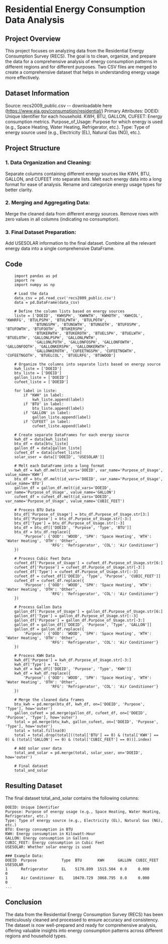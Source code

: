 # Residential Energy Consumption Data Analysis

## Project Overview

This project focuses on analyzing data from the Residential Energy Consumption Survey (RECS).
The goal is to clean, organize, and prepare the data for a comprehensive analysis of energy consumption patterns in different regions and for different purposes. Two CSV files are merged to create a comprehensive dataset that helps in understanding energy usage more effectively.

## Dataset Information
Source: recs2009_public.csv -- downloadable here (https://www.eia.gov/consumption/residential/)
Primary Attributes:
  DOEID: Unique Identifier for each household.
  KWH, BTU, GALLON, CUFEET: Energy consumption metrics.
  Purpose_of_Usage: Purpose for which energy is used (e.g., Space Heating, Water Heating, Refrigerator, etc.).
  Type: Type of energy source used (e.g., Electricity (EL), Natural Gas (NG), etc.).


## Project Structure
### 1. Data Organization and Cleaning:
Separate columns containing different energy sources like KWH, BTU, GALLON, and CUFEET into separate lists.
Melt each energy data into a long format for ease of analysis.
Rename and categorize energy usage types for better clarity.
### 2. Merging and Aggregating Data:
Merge the cleaned data from different energy sources.
Remove rows with zero values in all columns (indicating no consumption).
### 3. Final Dataset Preparation:
Add USESOLAR information to the final dataset.
Combine all the relevant energy data into a single comprehensive DataFrame.


## Code
		import pandas as pd
		import re
		import numpy as np
		
		# Load the data
		data_csv = pd.read_csv('recs2009_public.csv')
		data = pd.DataFrame(data_csv)
		
		# Define the column lists based on energy sources
		liste = ['DOEID', 'KWHSPH', 'KWHWTH', 'KWHOTH', 'KWHCOL', 'KWHRFG', 'BTULPSPH', 'BTULPWTH', 'BTULPOTH', 
		         'BTUNGSPH', 'BTUNGWTH', 'BTUNGOTH', 'BTUFOSPH', 'BTUFOWTH', 'BTUFOOTH', 'BTUKERSPH', 
		         'BTUKERWTH', 'BTUKEROTH', 'BTUELSPH', 'BTUELWTH', 'BTUELOTH', 'GALLONLPSPH', 'GALLONLPWTH', 
		         'GALLONLPOTH', 'GALLONFOSPH', 'GALLONFOWTH', 'GALLONFOOTH', 'GALLONKERSPH', 'GALLONKERWTH', 
		         'GALLONKEROTH', 'CUFEETNGSPH', 'CUFEETNGWTH', 'CUFEETNGOTH', 'BTUELCOL', 'BTUELRFG', 'BTUWOOD']
		
		# Organize the columns into separate lists based on energy source
		kwh_liste = ['DOEID']
		btu_liste = ['DOEID']
		gallon_liste = ['DOEID']
		cufeet_liste = ['DOEID']
		
		for label in liste:
		    if "KWH" in label:
		        kwh_liste.append(label)
		    if 'BTU' in label:
		        btu_liste.append(label)
		    if 'GALLON' in label:
		        gallon_liste.append(label)
		    if 'CUFEET' in label:
		        cufeet_liste.append(label)
		
		# Create separate DataFrames for each energy source
		kwh_df = data[kwh_liste]
		btu_df = data[btu_liste]
		gallon_df = data[gallon_liste]
		cufeet_df = data[cufeet_liste]
		solar_user = data[['DOEID', 'USESOLAR']]
		
		# Melt each DataFrame into a long format
		kwh_df = kwh_df.melt(id_vars='DOEID', var_name='Purpose_of_Usage', value_name='KWH')
		btu_df = btu_df.melt(id_vars='DOEID', var_name='Purpose_of_Usage', value_name='BTU')
		gallon_df = gallon_df.melt(id_vars='DOEID', var_name='Purpose_of_Usage', value_name='GALLON')
		cufeet_df = cufeet_df.melt(id_vars='DOEID', var_name='Purpose_of_Usage', value_name='CUBIC_FEET')
		
		# Process BTU Data
		btu_df['Purpose_of_Usage'] = btu_df.Purpose_of_Usage.str[3:]
		btu_df['Purpose'] = btu_df.Purpose_of_Usage.str[-3:]
		btu_df['Type'] = btu_df.Purpose_of_Usage.str[:-3]
		btu_df = btu_df[['DOEID', 'Purpose', 'Type', 'BTU']]
		btu_df = btu_df.replace({
		    'Purpose': {'OOD': 'WOOD', 'SPH': 'Space Heating', 'WTH': 'Water Heating', 'OTH': 'Other',
		                'RFG': 'Refrigerator', 'COL': 'Air Conditioner'}
		})
		
		# Process Cubic Feet Data
		cufeet_df['Purpose_of_Usage'] = cufeet_df.Purpose_of_Usage.str[6:]
		cufeet_df['Purpose'] = cufeet_df.Purpose_of_Usage.str[-3:]
		cufeet_df['Type'] = cufeet_df.Purpose_of_Usage.str[:-3]
		cufeet_df = cufeet_df[['DOEID', 'Type', 'Purpose', 'CUBIC_FEET']]
		cufeet_df = cufeet_df.replace({
		    'Purpose': {'OOD': 'WOOD', 'SPH': 'Space Heating', 'WTH': 'Water Heating', 'OTH': 'Other',
		                'RFG': 'Refrigerator', 'COL': 'Air Conditioner'}
		})
		
		# Process Gallon Data
		gallon_df['Purpose_of_Usage'] = gallon_df.Purpose_of_Usage.str[6:]
		gallon_df['Type'] = gallon_df.Purpose_of_Usage.str[:-3]
		gallon_df['Purpose'] = gallon_df.Purpose_of_Usage.str[-3:]
		gallon_df = gallon_df[['DOEID', 'Purpose', 'Type', 'GALLON']]
		gallon_df = gallon_df.replace({
		    'Purpose': {'OOD': 'WOOD', 'SPH': 'Space Heating', 'WTH': 'Water Heating', 'OTH': 'Other',
		                'RFG': 'Refrigerator', 'COL': 'Air Conditioner'}
		})
		
		# Process KWH Data
		kwh_df['Purpose'] = kwh_df.Purpose_of_Usage.str[-3:]
		kwh_df['Type'] = 'EL'
		kwh_df = kwh_df[['DOEID', 'Purpose', 'Type', 'KWH']]
		kwh_df = kwh_df.replace({
		    'Purpose': {'OOD': 'WOOD', 'SPH': 'Space Heating', 'WTH': 'Water Heating', 'OTH': 'Other',
		                'RFG': 'Refrigerator', 'COL': 'Air Conditioner'}
		})
		
		# Merge the cleaned data frames
		btu_kwh = pd.merge(btu_df, kwh_df, on=['DOEID', 'Purpose', 'Type'], how='outer')
		gallon_cufeet = pd.merge(gallon_df, cufeet_df, on=['DOEID', 'Purpose', 'Type'], how='outer')
		total = pd.merge(btu_kwh, gallon_cufeet, on=['DOEID', 'Purpose', 'Type'], how='outer')
		total = total.fillna(0)
		total = total.drop(total[((total['BTU'] == 0) & (total['KWH'] == 0) & (total['GALLON'] == 0) & (total['CUBIC_FEET'] == 0))].index)
		
		# Add solar user data
		total_and_solar = pd.merge(total, solar_user, on='DOEID', how='outer')
		
		# Final dataset
		total_and_solar



## Resulting Dataset

The final dataset total_and_solar contains the following columns:

	DOEID: Unique Identifier
	Purpose: Purpose of energy usage (e.g., Space Heating, Water Heating, Refrigerator, etc.)
	Type: Type of energy source (e.g., Electricity (EL), Natural Gas (NG), etc.)
	BTU: Energy consumption in BTU
	KWH: Energy consumption in Kilowatt-Hour
	GALLON: Energy consumption in Gallons
	CUBIC_FEET: Energy consumption in Cubic Feet
	USESOLAR: Whether solar energy is used

	### Example Data:
	DOEID  Purpose           Type  BTU       KWH      GALLON  CUBIC_FEET  USESOLAR
	1      Refrigerator      EL    5170.899  1515.504  0.0     0.000      0
	1      Air Conditioner  EL    10470.729  3068.795  0.0     0.000      0
	...


## Conclusion
The data from the Residential Energy Consumption Survey (RECS) has been meticulously cleaned and processed to ensure accuracy and consistency. The dataset is now well-prepared and ready for comprehensive analysis, offering valuable insights into energy consumption patterns across different regions and household types.







